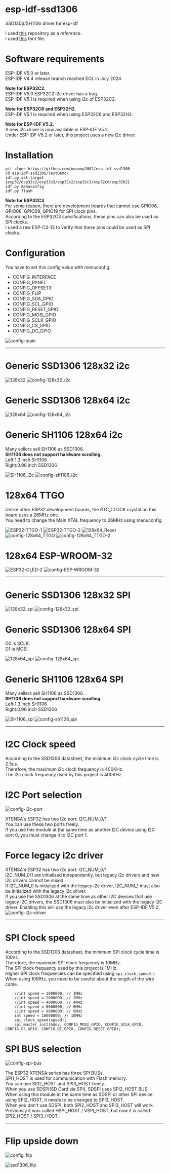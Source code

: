# esp-idf-ssd1306
SSD1306/SH1106 driver for esp-idf

I used [this](https://github.com/yanbe/ssd1306-esp-idf-i2c) repository as a reference.   
I used [this](https://github.com/dhepper/font8x8) font file.   

# Software requirements
ESP-IDF V5.0 or later.   
ESP-IDF V4.4 release branch reached EOL in July 2024.   

__Note for ESP32C2.__   
ESP-IDF V5.0 ESP32C2 i2c driver has a bug.   
ESP-IDF V5.1 is required when using i2c of ESP32C2.   

__Note for ESP32C6 and ESP32H2.__   
ESP-IDF V5.1 is required when using ESP32C6 and ESP32H2.   

__Note for ESP-IDF V5.2.__   
A new i2c driver is now available in ESP-IDF V5.2.   
Under ESP-IDF V5.2 or later, this project uses a new i2c driver.   

# Installation   

```
git clone https://github.com/nopnop2002/esp-idf-ssd1306
cd esp-idf-ssd1306/TextDemo/
idf.py set-target {esp32/esp32s2/esp32s3/esp32c2/esp32c3/esp32c6/esp32h2}
idf.py menuconfig
idf.py flash
```

__Note for ESP32C3__   
For some reason, there are development boards that cannot use GPIO06, GPIO08, GPIO09, GPIO19 for SPI clock pins.   
According to the ESP32C3 specifications, these pins can also be used as SPI clocks.   
I used a raw ESP-C3-13 to verify that these pins could be used as SPI clocks.   

# Configuration   
You have to set this config value with menuconfig.   
- CONFIG_INTERFACE   
- CONFIG_PANEL   
- CONFIG_OFFSETX   
- CONFIG_FLIP   
- CONFIG_SDA_GPIO   
- CONFIG_SCL_GPIO   
- CONFIG_RESET_GPIO   
- CONFIG_MOSI_GPIO   
- CONFIG_SCLK_GPIO   
- CONFIG_CS_GPIO   
- CONFIG_DC_GPIO   


![config-main](https://user-images.githubusercontent.com/6020549/101276030-7387f980-37ed-11eb-85af-3babe939f0a1.jpg)

---

# Generic SSD1306 128x32 i2c

![128x32](https://user-images.githubusercontent.com/6020549/56449097-6d12e880-6350-11e9-8edd-7a8fc5eaeedc.JPG)
![config-128x32_i2c](https://github.com/nopnop2002/esp-idf-ssd1306/assets/6020549/9a7e019f-09d3-4c23-8f9c-544847e5f365)

# Generic SSD1306 128x64 i2c

![128x64](https://user-images.githubusercontent.com/6020549/56449101-7dc35e80-6350-11e9-8579-32fff38369c0.JPG)
![config-128x64_i2c](https://github.com/nopnop2002/esp-idf-ssd1306/assets/6020549/794645f9-9f95-4760-8a55-9befceb9349e)

# Generic SH1106 128x64 i2c
Many sellers sell SH1106 as SSD1306.   
__SH1106 does not support hardware scrolling.__   
Left:1.3 inch SH1106   
Right:0.96 inch SSD1306   

![SH1106_i2c](https://user-images.githubusercontent.com/6020549/106342871-09b83780-62e6-11eb-999c-912f0e0c9f0f.JPG)
![config-sh1106_i2c](https://github.com/nopnop2002/esp-idf-ssd1306/assets/6020549/4f4e7638-5519-4a1d-9932-780a4d87a8e6)

# 128x64 TTGO
Unlike other ESP32 development boards, the RTC_CLOCK crystal on this board uses a 26MHz one.   
You need to change the Main XTAL frequency to 26MHz using menuconfig.   

![ESP32-TTGO-1](https://user-images.githubusercontent.com/6020549/56449111-9764a600-6350-11e9-9902-e2ad1c4aefb0.JPG)
![ESP32-TTGO-2](https://user-images.githubusercontent.com/6020549/56449116-9a5f9680-6350-11e9-86ec-e06648118add.JPG)
![128x64_Reset](https://user-images.githubusercontent.com/6020549/56449118-9e8bb400-6350-11e9-9b90-1eb1f9fa8e99.JPG)
![config-128x64_TTGO](https://github.com/nopnop2002/esp-idf-ssd1306/assets/6020549/f234b8e0-ef4e-49db-ad78-bbc705649a18)
![config-128x64_TTGO-2](https://github.com/user-attachments/assets/8744f2bc-704a-4385-9a97-4df612a2ef4e)

# 128x64 ESP-WROOM-32

![ESP32-OLED-2](https://user-images.githubusercontent.com/6020549/57063327-d229ef00-6cfd-11e9-98ab-8448e14d81e2.JPG)
![config-ESP-WROOM-32](https://github.com/nopnop2002/esp-idf-ssd1306/assets/6020549/72434f83-8496-43bb-9333-8c35db155c74)

---

# Generic SSD1306 128x32 SPI

![128x32_spi](https://user-images.githubusercontent.com/6020549/106338743-ef775d00-62d7-11eb-8e0c-42c09e6045b9.JPG)
![config-128x32_spi](https://user-images.githubusercontent.com/6020549/202815621-f9d0d2c8-3b72-41bb-bf2e-59f984177f03.jpg)


# Generic SSD1306 128x64 SPI
D0 is SCLK.    
D1 is MOSI.    

![128x64_spi](https://user-images.githubusercontent.com/6020549/56844607-ee88ee80-68ed-11e9-9b20-ab5e7e0d2a99.JPG)
![config-128x64_spi](https://user-images.githubusercontent.com/6020549/202815721-189f9abe-7195-43de-b1c9-b4d1fd40af86.jpg)


# Generic SH1106 128x64 SPI
Many sellers sell SH1106 as SSD1306.   
__SH1106 does not support hardware scrolling.__   
Left:1.3 inch SH1106   
Right:0.96 inch SSD1306   

![SH1106_spi](https://user-images.githubusercontent.com/6020549/106343561-58b39c00-62e9-11eb-8ce7-913bf15cb803.JPG)
![config-sh1106_spi](https://user-images.githubusercontent.com/6020549/202815762-f2431f59-8d21-4b9b-a822-330cb2bc9afd.jpg)

---

# I2C Clock speed   
According to the SSD1306 datasheet, the minimum i2c clock cycle time is 2.5us.   
Therefore, the maximum i2c clock frequency is 400KHz.   
The i2c clock frequency used by this project is 400KHz.   

# I2C Port selection   
![config-i2c-port](https://github.com/user-attachments/assets/477bdf29-7492-4256-bc9e-e3ff363cddcc)

XTENSA's ESP32 has two i2c port: I2C_NUM_0/1.   
You can use these two ports freely.   
If you use this module at the same time as another I2C device using I2C port 0, you must change it to I2C port 1.   

# Force legacy i2c driver
XTENSA's ESP32 has two i2c port: I2C_NUM_0/1.   
I2C_NUM_0/1 are initialized independently, but legacy i2c drivers and new i2c drivers cannot be mixed.   
If I2C_NUM_0 is initialized with the legacy i2c driver, I2C_NUM_1 must also be initialized with the legacy i2c driver.   
If you use the SSD1306 at the same time as other I2C devices that use legacy I2C drivers, the SSD1306 must also be initialized with the legacy I2C driver.
Enabling this will use the legacy i2c driver even after ESP-IDF V5.2.   
![config-i2c-driver](https://github.com/user-attachments/assets/d07076d0-1c94-43d1-aa5a-aec810d2f7bc)

---

# SPI Clock speed   
According to the SSD1306 datasheet, the minimum SPI clock cycle time is 100ns.   
Therefore, the maximum SPI clock frequency is 10MHz.   
The SPI clock frequency used by this project is 1MHz.   
Higher SPI clock frequencies can be specified using ```spi_clock_speed()```.   
When using 10MHz, you need to be careful about the length of the wire cable.   
```
    //int speed = 1000000; // 1MHz
    //int speed = 2000000; // 2MHz
    //int speed = 4000000; // 4MHz
    //int speed = 6000000; // 6MHz
    //int speed = 8000000; // 8MHz
    int speed = 10000000; // 10MHz
    spi_clock_speed(speed);
    spi_master_init(&dev, CONFIG_MOSI_GPIO, CONFIG_SCLK_GPIO, CONFIG_CS_GPIO, CONFIG_DC_GPIO, CONFIG_RESET_GPIO);
```

# SPI BUS selection   
![config-spi-bus](https://user-images.githubusercontent.com/6020549/202815807-6c2df14f-f38e-4032-94fb-da1723607279.jpg)

The ESP32 XTENSA series has three SPI BUSs.   
SPI1_HOST is used for communication with Flash memory.   
You can use SPI2_HOST and SPI3_HOST freely.   
When you use SDSPI(SD Card via SPI), SDSPI uses SPI2_HOST BUS.   
When using this module at the same time as SDSPI or other SPI device using SPI2_HOST, it needs to be changed to SPI3_HOST.   
When you don't use SDSPI, both SPI2_HOST and SPI3_HOST will work.   
Previously it was called HSPI_HOST / VSPI_HOST, but now it is called SPI2_HOST / SPI3_HOST.   

---

# Flip upside down

![config_flip](https://user-images.githubusercontent.com/6020549/115942179-e3b8c280-a4e3-11eb-9b08-8eb830c9f7f4.jpg)

![ssd1306_flip](https://user-images.githubusercontent.com/6020549/115942191-f0d5b180-a4e3-11eb-879e-e7be89eb3e50.JPG)

